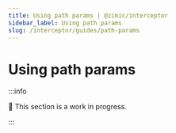 ```yaml
---
title: Using path params | @zimic/interceptor
sidebar_label: Using path params
slug: /interceptor/guides/path-params
---
```


# Using path params

:::info

🚧 This section is a work in progress.

:::
